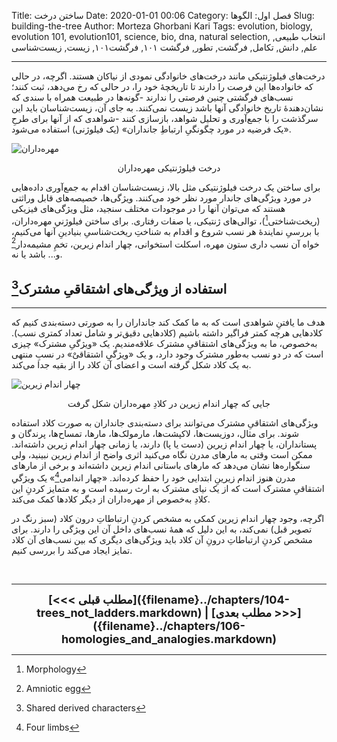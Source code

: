 Title: ساختن درخت
Date: 2020-01-01 00:06
Category: فصل اول: الگوها
Slug: building-the-tree
Author: Morteza Ghorbani Kari
Tags: evolution, biology, evolution 101, evolution101, science, bio, dna, natural selection, انتخاب طبیعی, علم, دانش, تکامل, فرگشت, تطور, فرگشت ۱۰۱, فرگشت۱۰۱, زیست, زیست‌شناسی

------
درخت‌های فیلوژنتیکی مانند درخت‌های خانوادگی نمودی از نیاکان هستند. اگرچه، در حالی که خانواده‌ها این فرصت را دارند تا تاریخچهٔ خود را، در حالی که رخ می‌دهد، ثبت کنند؛ نسب‌های فرگشتی چنین فرصتی را ندارند -گونه‌ها در طبیعت همراه با سندی که نشان‌دهندهٔ تاریخ خانوادگی آنها باشد زیست نمی‌کنند. به جای آن، زیست‌شناسان باید این سرگذشت را با جمع‌آوری و تحلیل شواهد، بازسازی کنند -شواهدی که از آنها برای طرحِ «یک فرضیه در مورد چگونگیِ ارتباطِ جانداران» (یک فیلوژنی) استفاده می‌شود.

![مهره‌داران]({static}/images/8-1.gif)
<center>درخت فیلوژنتیکی مهره‌داران</center>

برای ساختن یک درخت فیلوژنتیکی مثل بالا، زیست‌شناسان اقدام به جمع‌آوری داده‌هایی در مورد ویژگی‌های جاندار مورد نظر خود می‌کنند. ویژگی‌ها، خصیصه‌های قابل وراثتی هستند که می‌توان آنها را در موجودات مختلف سنجید، مثل ویژگی‌های فیزیکی (ریخت‌شناختی[^۱])، توالی‌های ژنتیکی، یا صفات رفتاری.
برای ساختن فیلوژنیِ مهره‌داران، با بررسیِ نمایندهٔ هر نسب شروع و اقدام به شناختِ ریخت‌شناسیِ بنیادینِ آنها می‌کنیم، خواه آن نسب داری ستون مهره، اسکلت استخوانی، چهار اندام زیرین، تخمِ مشیمه‌دار[^۲] و... باشد یا نه.

## استفاده از ویژگی‌های اشتقاقیِ مشترک[^۳]
------
هدف ما یافتنِ شواهدی است که به ما کمک کند جانداران را به صورتی دسته‌بندی کنیم که کلادهایی هرچه کمتر فراگیر داشته باشیم (کلادهایی دقیق‌تر و شامل تعداد کمتری نسب). به‌خصوص، ما به ویژگی‌های اشتقاقیِ مشترک علاقه‌مندیم. یک «ویژگیِ مشترک» چیزی است که در دو نسب به‌طور مشترک وجود دارد، و یک «ویژگیِ اشتقاقیْ» در نسبِ منتهی به یک کلاد شکل گرفته است و اعضای آن کلاد را از بقیه جدا می‌کند.

![چهار اندام زیرین]({static}/images/8-2.gif)
<center>جایی که چهار اندام زیرین در کلادِ مهره‌داران شکل گرفت</center>

ویژگی‌های اشتقاقیِ مشترک می‌توانند برای دسته‌بندی جانداران به صورت کلاد استفاده شوند. برای مثال، دوزیست‌ها، لاکپشت‌ها، مارمولک‌ها، مارها، تمساح‌ها، پرندگان و پستانداران، یا چهار اندام زیرین (دست یا پا) دارند، یا زمانی چهار اندام زیرین داشته‌اند. ممکن است وقتی به مار‌های مدرن نگاه می‌کنید اثری واضح از اندام زیرین نبینید، ولی سنگواره‌ها نشان می‌دهد که مارهای باستانی اندام زیرین داشته‌اند و برخی از مارهای مدرن هنوز اندام زیرینِ ابتدایی خود را حفظ کرده‌اند. «چهار اندامی[^۴]» یک ویژگیِ‌ اشتقاقیِ مشترک است که از یک نیای مشترک به ارث رسیده است و به متمایز کردنِ این کلادِ به‌خصوص از مهره‌داران از دیگر کلادها کمک می‌کند.

اگرچه، وجود چهار اندام زیرین کمکی به مشخص کردنِ ارتباطاتِ درون کلاد (سبز رنگ در تصویر قبل) نمی‌کند، به این دلیل که همهٔ نسب‌های داخل آن این ویژگی را دارند. برای مشخص کردنِ ارتباطاتِ درونِ آن کلاد باید ویژگی‌های دیگری که بین نسب‌های آن کلاد تمایز ایجاد می‌کند را بررسی کنیم.

<br>

[^۱]: Morphology
[^۲]: Amniotic egg
[^۳]: Shared derived characters
[^۴]: Four limbs

------
<center>
    <font size="4">
        <b>
            [<<< مطلب قبلی]({filename}../chapters/104-trees_not_ladders.markdown) | [مطلب بعدی >>>]({filename}../chapters/106-homologies_and_analogies.markdown) 
        </b>
    </font>
</center>